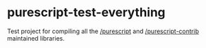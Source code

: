 purescript-test-everything
==========================

Test project for compiling all the [/purescript](https://github.com/purescript) and [/purescript-contrib](https://github.com/purescript-contrib) maintained libraries.
